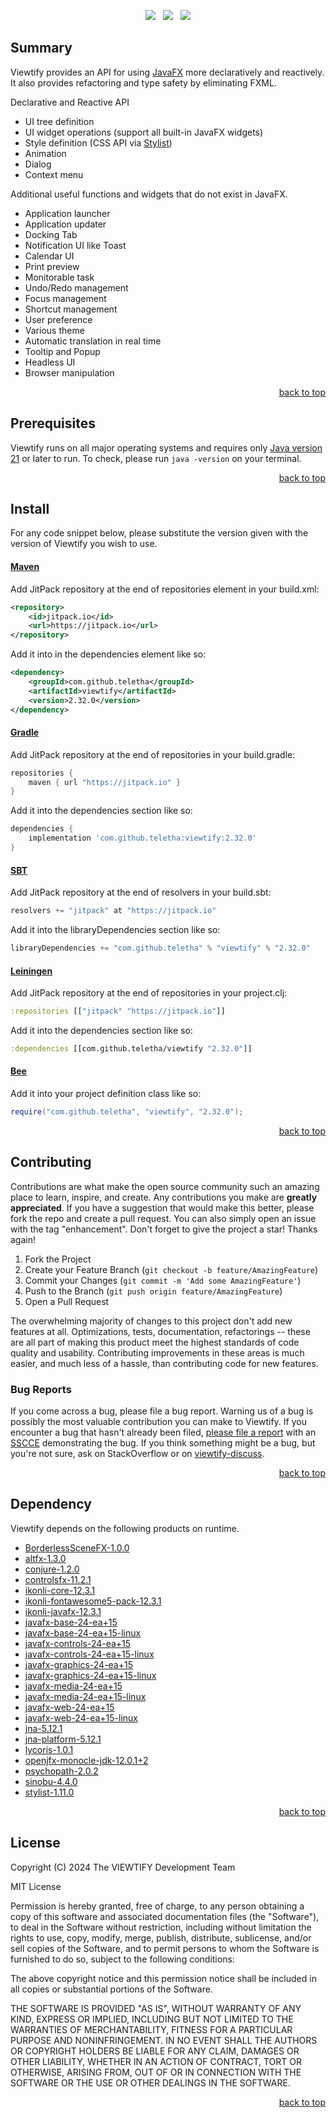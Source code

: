 <p align="center">
    <a href="https://docs.oracle.com/en/java/javase/21/"><img src="https://img.shields.io/badge/Java-Release%2021-green"/></a>
    <span>&nbsp;</span>
    <a href="https://jitpack.io/#teletha/viewtify"><img src="https://img.shields.io/jitpack/v/github/teletha/viewtify?label=Repository&color=green"></a>
    <span>&nbsp;</span>
    <a href="https://teletha.github.io/viewtify"><img src="https://img.shields.io/website.svg?down_color=red&down_message=CLOSE&label=Official%20Site&up_color=green&up_message=OPEN&url=https%3A%2F%2Fteletha.github.io%2Fviewtify"></a>
</p>

## Summary
Viewtify provides an API for using [JavaFX](https://openjfx.io/) more declaratively and reactively. It also provides refactoring and type safety by eliminating FXML.

Declarative and Reactive API
* UI tree definition
* UI widget operations (support all built-in JavaFX widgets)
* Style definition (CSS API via [Stylist](https://github.com/teletha/stylist))
* Animation
* Dialog
* Context menu

Additional useful functions and widgets that do not exist in JavaFX.
* Application launcher
* Application updater
* Docking Tab
* Notification UI like Toast
* Calendar UI
* Print preview
* Monitorable task
* Undo/Redo management
* Focus management
* Shortcut management
* User preference
* Various theme
* Automatic translation in real time
* Tooltip and Popup
* Headless UI
* Browser manipulation
<p align="right"><a href="#top">back to top</a></p>






## Prerequisites
Viewtify runs on all major operating systems and requires only [Java version 21](https://docs.oracle.com/en/java/javase/21/) or later to run.
To check, please run `java -version` on your terminal.
<p align="right"><a href="#top">back to top</a></p>

## Install
For any code snippet below, please substitute the version given with the version of Viewtify you wish to use.
#### [Maven](https://maven.apache.org/)
Add JitPack repository at the end of repositories element in your build.xml:
```xml
<repository>
    <id>jitpack.io</id>
    <url>https://jitpack.io</url>
</repository>
```
Add it into in the dependencies element like so:
```xml
<dependency>
    <groupId>com.github.teletha</groupId>
    <artifactId>viewtify</artifactId>
    <version>2.32.0</version>
</dependency>
```
#### [Gradle](https://gradle.org/)
Add JitPack repository at the end of repositories in your build.gradle:
```gradle
repositories {
    maven { url "https://jitpack.io" }
}
```
Add it into the dependencies section like so:
```gradle
dependencies {
    implementation 'com.github.teletha:viewtify:2.32.0'
}
```
#### [SBT](https://www.scala-sbt.org/)
Add JitPack repository at the end of resolvers in your build.sbt:
```scala
resolvers += "jitpack" at "https://jitpack.io"
```
Add it into the libraryDependencies section like so:
```scala
libraryDependencies += "com.github.teletha" % "viewtify" % "2.32.0"
```
#### [Leiningen](https://leiningen.org/)
Add JitPack repository at the end of repositories in your project.clj:
```clj
:repositories [["jitpack" "https://jitpack.io"]]
```
Add it into the dependencies section like so:
```clj
:dependencies [[com.github.teletha/viewtify "2.32.0"]]
```
#### [Bee](https://teletha.github.io/bee)
Add it into your project definition class like so:
```java
require("com.github.teletha", "viewtify", "2.32.0");
```
<p align="right"><a href="#top">back to top</a></p>


## Contributing
Contributions are what make the open source community such an amazing place to learn, inspire, and create. Any contributions you make are **greatly appreciated**.
If you have a suggestion that would make this better, please fork the repo and create a pull request. You can also simply open an issue with the tag "enhancement".
Don't forget to give the project a star! Thanks again!

1. Fork the Project
2. Create your Feature Branch (`git checkout -b feature/AmazingFeature`)
3. Commit your Changes (`git commit -m 'Add some AmazingFeature'`)
4. Push to the Branch (`git push origin feature/AmazingFeature`)
5. Open a Pull Request

The overwhelming majority of changes to this project don't add new features at all. Optimizations, tests, documentation, refactorings -- these are all part of making this product meet the highest standards of code quality and usability.
Contributing improvements in these areas is much easier, and much less of a hassle, than contributing code for new features.

### Bug Reports
If you come across a bug, please file a bug report. Warning us of a bug is possibly the most valuable contribution you can make to Viewtify.
If you encounter a bug that hasn't already been filed, [please file a report](https://github.com/teletha/viewtify/issues/new) with an [SSCCE](http://sscce.org/) demonstrating the bug.
If you think something might be a bug, but you're not sure, ask on StackOverflow or on [viewtify-discuss](https://github.com/teletha/viewtify/discussions).
<p align="right"><a href="#top">back to top</a></p>


## Dependency
Viewtify depends on the following products on runtime.
* [BorderlessSceneFX-1.0.0](https://mvnrepository.com/artifact/com.catwithawand/BorderlessSceneFX/1.0.0)
* [altfx-1.3.0](https://mvnrepository.com/artifact/com.github.teletha/altfx/1.3.0)
* [conjure-1.2.0](https://mvnrepository.com/artifact/com.github.teletha/conjure/1.2.0)
* [controlsfx-11.2.1](https://mvnrepository.com/artifact/org.controlsfx/controlsfx/11.2.1)
* [ikonli-core-12.3.1](https://mvnrepository.com/artifact/org.kordamp.ikonli/ikonli-core/12.3.1)
* [ikonli-fontawesome5-pack-12.3.1](https://mvnrepository.com/artifact/org.kordamp.ikonli/ikonli-fontawesome5-pack/12.3.1)
* [ikonli-javafx-12.3.1](https://mvnrepository.com/artifact/org.kordamp.ikonli/ikonli-javafx/12.3.1)
* [javafx-base-24-ea+15](https://mvnrepository.com/artifact/org.openjfx/javafx-base/24-ea+15)
* [javafx-base-24-ea+15-linux](https://mvnrepository.com/artifact/org.openjfx/javafx-base/24-ea+15)
* [javafx-controls-24-ea+15](https://mvnrepository.com/artifact/org.openjfx/javafx-controls/24-ea+15)
* [javafx-controls-24-ea+15-linux](https://mvnrepository.com/artifact/org.openjfx/javafx-controls/24-ea+15)
* [javafx-graphics-24-ea+15](https://mvnrepository.com/artifact/org.openjfx/javafx-graphics/24-ea+15)
* [javafx-graphics-24-ea+15-linux](https://mvnrepository.com/artifact/org.openjfx/javafx-graphics/24-ea+15)
* [javafx-media-24-ea+15](https://mvnrepository.com/artifact/org.openjfx/javafx-media/24-ea+15)
* [javafx-media-24-ea+15-linux](https://mvnrepository.com/artifact/org.openjfx/javafx-media/24-ea+15)
* [javafx-web-24-ea+15](https://mvnrepository.com/artifact/org.openjfx/javafx-web/24-ea+15)
* [javafx-web-24-ea+15-linux](https://mvnrepository.com/artifact/org.openjfx/javafx-web/24-ea+15)
* [jna-5.12.1](https://mvnrepository.com/artifact/net.java.dev.jna/jna/5.12.1)
* [jna-platform-5.12.1](https://mvnrepository.com/artifact/net.java.dev.jna/jna-platform/5.12.1)
* [lycoris-1.0.1](https://mvnrepository.com/artifact/com.github.teletha/lycoris/1.0.1)
* [openjfx-monocle-jdk-12.0.1+2](https://mvnrepository.com/artifact/org.testfx/openjfx-monocle/jdk-12.0.1+2)
* [psychopath-2.0.2](https://mvnrepository.com/artifact/com.github.teletha/psychopath/2.0.2)
* [sinobu-4.4.0](https://mvnrepository.com/artifact/com.github.teletha/sinobu/4.4.0)
* [stylist-1.11.0](https://mvnrepository.com/artifact/com.github.teletha/stylist/1.11.0)
<p align="right"><a href="#top">back to top</a></p>


## License
Copyright (C) 2024 The VIEWTIFY Development Team

MIT License

Permission is hereby granted, free of charge, to any person obtaining a copy
of this software and associated documentation files (the "Software"), to deal
in the Software without restriction, including without limitation the rights
to use, copy, modify, merge, publish, distribute, sublicense, and/or sell
copies of the Software, and to permit persons to whom the Software is
furnished to do so, subject to the following conditions:

The above copyright notice and this permission notice shall be included in all
copies or substantial portions of the Software.

THE SOFTWARE IS PROVIDED "AS IS", WITHOUT WARRANTY OF ANY KIND, EXPRESS OR
IMPLIED, INCLUDING BUT NOT LIMITED TO THE WARRANTIES OF MERCHANTABILITY,
FITNESS FOR A PARTICULAR PURPOSE AND NONINFRINGEMENT. IN NO EVENT SHALL THE
AUTHORS OR COPYRIGHT HOLDERS BE LIABLE FOR ANY CLAIM, DAMAGES OR OTHER
LIABILITY, WHETHER IN AN ACTION OF CONTRACT, TORT OR OTHERWISE, ARISING FROM,
OUT OF OR IN CONNECTION WITH THE SOFTWARE OR THE USE OR OTHER DEALINGS IN THE
SOFTWARE.
<p align="right"><a href="#top">back to top</a></p>